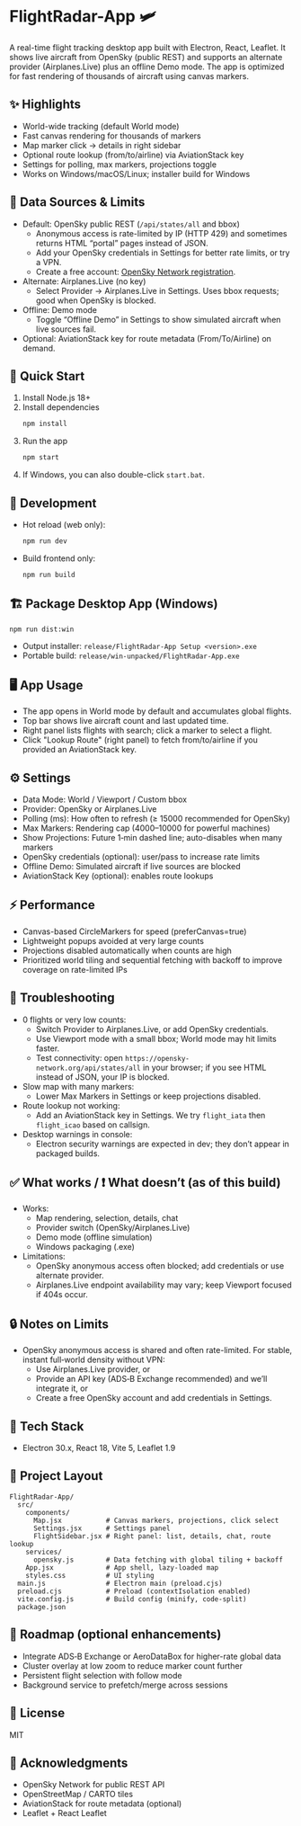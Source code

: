 # FlightRadar-App 🛩️

A real-time flight tracking desktop app built with Electron, React, Leaflet. It shows live aircraft from OpenSky (public REST) and supports an alternate provider (Airplanes.Live) plus an offline Demo mode. The app is optimized for fast rendering of thousands of aircraft using canvas markers.

## ✨ Highlights
- World-wide tracking (default World mode)
- Fast canvas rendering for thousands of markers
- Map marker click → details in right sidebar
- Optional route lookup (from/to/airline) via AviationStack key
- Settings for polling, max markers, projections toggle
- Works on Windows/macOS/Linux; installer build for Windows

## 🔌 Data Sources & Limits
- Default: OpenSky public REST (`/api/states/all` and bbox)
  - Anonymous access is rate-limited by IP (HTTP 429) and sometimes returns HTML “portal” pages instead of JSON.
  - Add your OpenSky credentials in Settings for better rate limits, or try a VPN.
  - Create a free account: [OpenSky Network registration](https://opensky-network.org/index.php?option=com_users&view=registration).
- Alternate: Airplanes.Live (no key)
  - Select Provider → Airplanes.Live in Settings. Uses bbox requests; good when OpenSky is blocked.
- Offline: Demo mode
  - Toggle “Offline Demo” in Settings to show simulated aircraft when live sources fail.
- Optional: AviationStack key for route metadata (From/To/Airline) on demand.

## 🚀 Quick Start
1. Install Node.js 18+
2. Install dependencies
   ```bash
   npm install
   ```
3. Run the app
   ```bash
   npm start
   ```
4. If Windows, you can also double-click `start.bat`.

## 🧪 Development
- Hot reload (web only):
  ```bash
  npm run dev
  ```
- Build frontend only:
  ```bash
  npm run build
  ```

## 🏗️ Package Desktop App (Windows)
```bash
npm run dist:win
```
- Output installer: `release/FlightRadar-App Setup <version>.exe`
- Portable build: `release/win-unpacked/FlightRadar-App.exe`

## 🖥️ App Usage
- The app opens in World mode by default and accumulates global flights.
- Top bar shows live aircraft count and last updated time.
- Right panel lists flights with search; click a marker to select a flight.
- Click "Lookup Route" (right panel) to fetch from/to/airline if you provided an AviationStack key.

## ⚙️ Settings
- Data Mode: World / Viewport / Custom bbox
- Provider: OpenSky or Airplanes.Live
- Polling (ms): How often to refresh (≥ 15000 recommended for OpenSky)
- Max Markers: Rendering cap (4000–10000 for powerful machines)
- Show Projections: Future 1‑min dashed line; auto-disables when many markers
- OpenSky credentials (optional): user/pass to increase rate limits
- Offline Demo: Simulated aircraft if live sources are blocked
- AviationStack Key (optional): enables route lookups

## ⚡ Performance
- Canvas-based CircleMarkers for speed (preferCanvas=true)
- Lightweight popups avoided at very large counts
- Projections disabled automatically when counts are high
- Prioritized world tiling and sequential fetching with backoff to improve coverage on rate-limited IPs

## 🧰 Troubleshooting
- 0 flights or very low counts:
  - Switch Provider to Airplanes.Live, or add OpenSky credentials.
  - Use Viewport mode with a small bbox; World mode may hit limits faster.
  - Test connectivity: open `https://opensky-network.org/api/states/all` in your browser; if you see HTML instead of JSON, your IP is blocked.
- Slow map with many markers:
  - Lower Max Markers in Settings or keep projections disabled.
- Route lookup not working:
  - Add an AviationStack key in Settings. We try `flight_iata` then `flight_icao` based on callsign.
- Desktop warnings in console:
  - Electron security warnings are expected in dev; they don’t appear in packaged builds.

## ✅ What works / ❗ What doesn’t (as of this build)
- Works:
  - Map rendering, selection, details, chat
  - Provider switch (OpenSky/Airplanes.Live)
  - Demo mode (offline simulation)
  - Windows packaging (.exe)
- Limitations:
  - OpenSky anonymous access often blocked; add credentials or use alternate provider.
  - Airplanes.Live endpoint availability may vary; keep Viewport focused if 404s occur.

## 🔒 Notes on Limits
- OpenSky anonymous access is shared and often rate-limited. For stable, instant full‑world density without VPN:
  - Use Airplanes.Live provider, or
  - Provide an API key (ADS‑B Exchange recommended) and we’ll integrate it, or
  - Create a free OpenSky account and add credentials in Settings.

## 🧱 Tech Stack
- Electron 30.x, React 18, Vite 5, Leaflet 1.9

## 📁 Project Layout
```
FlightRadar-App/
  src/
    components/
      Map.jsx           # Canvas markers, projections, click select
      Settings.jsx      # Settings panel
      FlightSidebar.jsx # Right panel: list, details, chat, route lookup
    services/
      opensky.js        # Data fetching with global tiling + backoff
    App.jsx             # App shell, lazy-loaded map
    styles.css          # UI styling
  main.js               # Electron main (preload.cjs)
  preload.cjs           # Preload (contextIsolation enabled)
  vite.config.js        # Build config (minify, code-split)
  package.json
```

## 🧭 Roadmap (optional enhancements)
- Integrate ADS‑B Exchange or AeroDataBox for higher-rate global data
- Cluster overlay at low zoom to reduce marker count further
- Persistent flight selection with follow mode
- Background service to prefetch/merge across sessions

## 📜 License
MIT

## 🙏 Acknowledgments
- OpenSky Network for public REST API
- OpenStreetMap / CARTO tiles
- AviationStack for route metadata (optional)
- Leaflet + React Leaflet